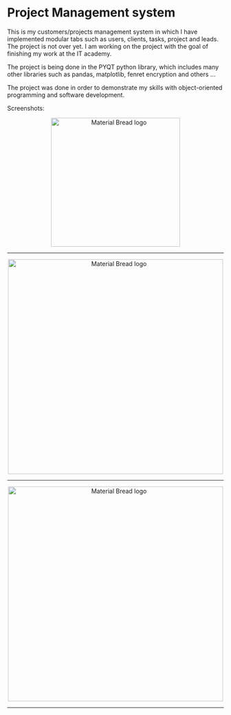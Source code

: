 # Project Management system
This is my customers/projects management system in which I have implemented modular tabs such as users, clients, tasks, project and leads. The project is not over yet. I am working on the project with the goal of finishing my work at the IT academy.

The project is being done in the PYQT python library, which includes many other libraries such as pandas, matplotlib, fenret encryption and others ...

The project was done in order to demonstrate my skills with object-oriented programming and software development.

Screenshots:

<p align="center">
  <img width="300" src="https://i.imgur.com/u6yU2wS.png" alt="Material Bread logo">
  <hr>
</p>

<p align="center">
  <img width="500" src="https://i.imgur.com/PanZJek.png" alt="Material Bread logo">
  <hr>
</p>

<p align="center">
  <img width="500" src="https://i.imgur.com/GsR4x7i.png" alt="Material Bread logo">
  <hr>
</p>
